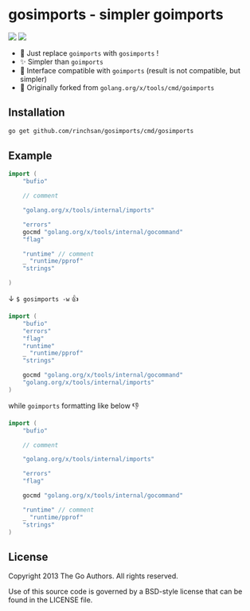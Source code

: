 # gosimports - simpler goimports

![](https://github.com/rinchsan/gosimports/workflows/CI/badge.svg)
![](https://img.shields.io/github/release/rinchsan/gosimports.svg?colorB=7E7E7E)

- :rocket: Just replace `goimports` with `gosimports` !
- :sparkles: Simpler than `goimports`
- :100: Interface compatible with `goimports` (result is not compatible, but simpler)
- :hammer: Originally forked from `golang.org/x/tools/cmd/goimports`

## Installation

```bash
go get github.com/rinchsan/gosimports/cmd/gosimports
```

## Example

```go
import (
	"bufio"

	// comment

	"golang.org/x/tools/internal/imports"

	"errors"
	gocmd "golang.org/x/tools/internal/gocommand"
	"flag"

	"runtime" // comment
	_ "runtime/pprof"
	"strings"

)
```

↓ `$ gosimports -w` :+1:

```go
import (
	"bufio"
	"errors"
	"flag"
	"runtime"
	_ "runtime/pprof"
	"strings"

	gocmd "golang.org/x/tools/internal/gocommand"
	"golang.org/x/tools/internal/imports"
)
```

while `goimports` formatting like below :-1:

```go
import (
	"bufio"

	// comment

	"golang.org/x/tools/internal/imports"

	"errors"
	"flag"

	gocmd "golang.org/x/tools/internal/gocommand"

	"runtime" // comment
	_ "runtime/pprof"
	"strings"
)
```

## License

Copyright 2013 The Go Authors. All rights reserved.

Use of this source code is governed by a BSD-style license that can be found in the LICENSE file.

